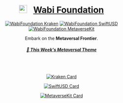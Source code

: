 <!-- markdownlint-configure-file {
  "MD013": {
    "code_blocks": false,
    "tables": false
  },
  "MD033": false,
  "MD041": false
} -->


<div align="center">

# <img width="26" src="https://wabi.foundation/images/author-image-wabi.png">&nbsp;&nbsp;&nbsp;[Wabi Foundation][wabi-foundation]


[![WabiFoundation Kraken][kraken-version-badge]][kraken-github]
[![WabiFoundation SwiftUSD][swiftusd-version-badge]][swiftusd-github]
[![WabiFoundation MetaverseKit][metaversekit-version-badge]][metaversekit-github]

Embark on the **Metaversal Frontier**.
<br/>

##### [🎵 This Week's Metaversal Theme][weekly-metaverse-themesong]

<br/>
<br/>

[![Kraken Card](https://github-readme-stats.vercel.app/api/pin/?username=wabiverse&repo=Kraken&show_icons=true&theme=shades-of-purple)](https://github.com/wabiverse/Kraken)

[![SwiftUSD Card](https://github-readme-stats.vercel.app/api/pin/?username=wabiverse&repo=SwiftUSD&show_icons=true&theme=cobalt)](https://github.com/wabiverse/SwiftUSD)

[![MetaverseKit Card](https://github-readme-stats.vercel.app/api/pin/?username=wabiverse&repo=MetaverseKit&show_icons=true&theme=radical)](https://github.com/wabiverse/MetaverseKit)

<br/>
<br/>

<!-- ![WabiFoundation (version)]() -->

[weekly-metaverse-themesong]: https://www.youtube.com/watch?v=Qg6BwvDcANg&pp=ygUQdGVzc2VsbGF0ZSBhbHQgag%3D%3D

[wabi-foundation]: https://wabi.foundation
[wabi-foundation-logo]: https://wabi.foundation/bb9f48ae83c2718cc0f5.svg

[kraken-github]: https://github.com/wabiverse/Kraken/releases/tag/v1.0.3
[swiftusd-github]: https://github.com/wabiverse/SwiftUSD/releases/tag/v23.11.19
[metaversekit-github]: https://github.com/wabiverse/MetaverseKit/releases/tag/v1.4.2

[kraken-version-badge]: https://img.shields.io/badge/Kraken-v1.0.3-8A2BE2
[swiftusd-version-badge]: https://img.shields.io/badge/SwiftUSD-v23.11.19-3A82EF
[metaversekit-version-badge]: https://img.shields.io/badge/MetaverseKit-v1.4.2-EA538D
